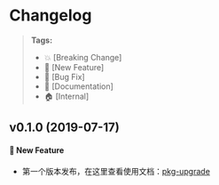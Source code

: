 # Changelog

> **Tags:**
> - :boom:   [Breaking Change]
> - :rocket: [New Feature]
> - :bug:    [Bug Fix]
> - :memo:   [Documentation]
> - :house:  [Internal]

## v0.1.0 (2019-07-17)

#### :rocket: New Feature

- 第一个版本发布，在这里查看使用文档：[pkg-upgrade](https://www.npmjs.com/package/pkg-upgrade)
